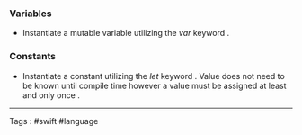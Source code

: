 ### Variables
- Instantiate a mutable variable utilizing the *var* keyword  .

### Constants 
- Instantiate a constant utilizing the *let* keyword . Value does not need to be known until compile time however a value must be assigned at least and only once . 



___

Tags : #swift #language 